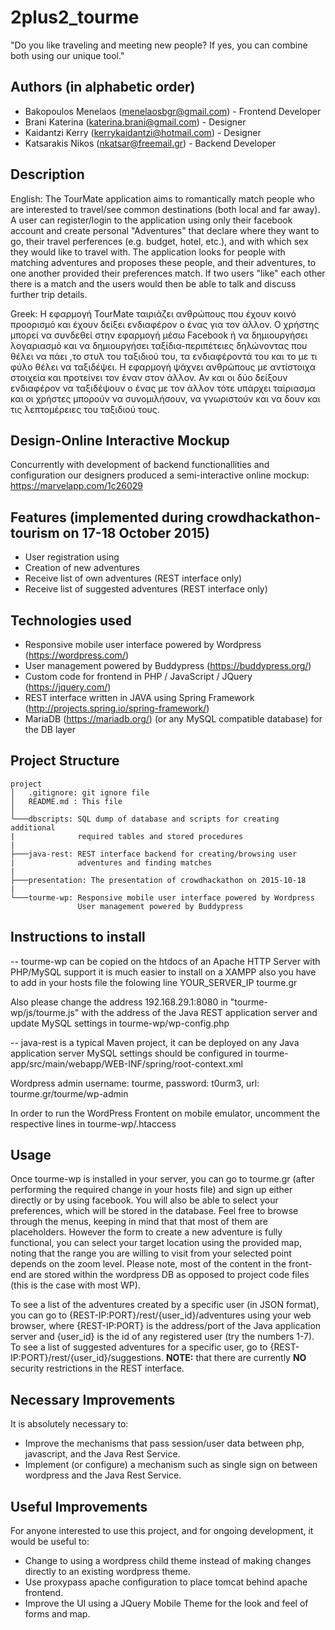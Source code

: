 # 2plus2_tourme

"Do you like traveling and meeting new people? If yes, you can combine both using our unique tool."

## Authors (in alphabetic order)

- Bakopoulos Menelaos (menelaosbgr@gmail.com)  - Frontend Developer
- Brani Katerina (katerina.brani@gmail.com) - Designer
- Kaidantzi Kerry (kerrykaidantzi@hotmail.com) - Designer
- Katsarakis Nikos (nkatsar@freemail.gr) - Backend Developer

## Description

English: The TourMate application aims to romantically match people who are interested to travel/see common destinations (both local and far away). A user can register/login to the application using only their facebook account and create personal "Adventures" that declare where they want to go, their travel perferences (e.g. budget, hotel, etc.), and with which sex they would like to travel with. The application looks for people with matching adventures and proposes these people, and their adventures, to one another provided their preferences match. If two users "like" each other there is a match and the users would then be able to talk and discuss further trip details. 

Greek: Η εφαρμογή TourMate ταιριάζει ανθρώπους που έχουν κοινό προορισμό και έχουν δείξει ενδιαφέρον ο ένας για τον άλλον. Ο χρήστης μπορεί να συνδεθεί στην εφαρμογή μέσω Facebook ή να δημιουργήσει λογαριασμό και να δημιουργήσει ταξίδια-περιπέτειες δηλώνοντας που θέλει να πάει ,το στυλ του ταξιδιού του, τα ενδιαφέροντά του και το με τι φύλο θέλει να ταξιδέψει. Η εφαρμογή ψάχνει ανθρώπους με αντίστοιχα στοιχεία και προτείνει τον έναν στον άλλον. Αν και οι δύο δείξουν ενδιαφέρον να ταξιδέψουν ο ένας με τον άλλον τότε υπάρχει ταίριασμα και οι χρήστες μπορούν να συνομιλήσουν, να γνωριστούν και να δουν και τις λεπτομέρειες του ταξιδιού τους.

## Design-Online Interactive Mockup

Concurrently with development of backend functionallities and configuration our designers produced a semi-interactive online mockup: https://marvelapp.com/1c26029

## Features (implemented during crowdhackathon-tourism on 17-18 October 2015)
- User registration using 
- Creation of new adventures
- Receive list of own adventures (REST interface only)
- Receive list of suggested adventures (REST interface only)

## Technologies used
- Responsive mobile user interface powered by Wordpress (https://wordpress.com/)
- User management powered by Buddypress (https://buddypress.org/)
- Custom code for frontend in PHP / JavaScript / JQuery (https://jquery.com/)
- REST interface written in JAVA using Spring Framework (http://projects.spring.io/spring-framework/)
- MariaDB (https://mariadb.org/) (or any MySQL compatible database) for the DB layer


## Project Structure

```
project
│   .gitignore: git ignore file
│   README.md : This file
│
└───dbscripts: SQL dump of database and scripts for creating additional 
|              required tables and stored procedures
|
├───java-rest: REST interface backend for creating/browsing user 
|              adventures and finding matches
|
├───presentation: The presentation of crowdhackathon on 2015-10-18
|
└───tourme-wp: Responsive mobile user interface powered by Wordpress
               User management powered by Buddypress
```

## Instructions to install

-- tourme-wp can be copied on the htdocs of an Apache HTTP Server with PHP/MySQL support
   it is much easier to install on a XAMPP 
   also you have to add in your hosts file the folowing line
   YOUR_SERVER_IP tourme.gr
   
   Also please change the address 192.168.29.1:8080 in "tourme-wp/js/tourme.js" with the 
   address of the Java REST application server
   and update MySQL settings in tourme-wp/wp-config.php

-- java-rest is a typical Maven project, it can be deployed on any Java application server
   MySQL settings should be configured in tourme-app/src/main/webapp/WEB-INF/spring/root-context.xml
   
Wordpress admin username: tourme,  password: t0urm3, url: tourme.gr/tourme/wp-admin

In order to run the WordPress Frontent on mobile emulator, uncomment the respective lines in tourme-wp/.htaccess


## Usage

Once tourme-wp is installed in your server, you can go to tourme.gr (after performing the required change in your hosts file) and sign up either directly or by using facebook. You will also be able to select your preferences, which will be stored in the database. Feel free to browse through the menus, keeping in mind that that most of them are placeholders. However the form to create a new adventure is fully functional, you can select your target location using the provided map, noting that the range you are willing to visit from your selected point depends on the zoom level. 
Please note, most of the content in the front-end are stored within the wordpress DB as opposed to project code files (this is the case with most WP).

To see a list of the adventures created by a specific user (in JSON format), you can go to {REST-IP:PORT}/rest/{user\_id}/adventures using your web browser, where {REST-IP:PORT} is the address/port of the Java application server and {user\_id} is the id of any registered user (try the numbers 1-7). To see a list of suggested adventures for a specific user, go to {REST-IP:PORT}/rest/{user\_id}/suggestions. **NOTE:** that there are currently **NO** security restrictions in the REST interface.

## Necessary Improvements

It is absolutely necessary to:

- Improve the mechanisms that pass session/user data between php, javascript, and the Java Rest Service.
- Implement (or configure) a mechanism such as single sign on between wordpress and the Java Rest Service.

## Useful Improvements

For anyone interested to use this project, and for ongoing development, it would be useful to:
- Change to using a wordpress child theme instead of making changes directly to an existing wordpress theme.
- Use proxypass apache configuration to place tomcat behind apache frontend.
- Improve the UI using a JQuery Mobile Theme for the look and feel of forms and map.

